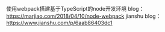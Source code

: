 使用webpack搭建基于TypeScript的node开发环境
blog：  https://marjiao.com/2018/04/10/node-webpack
jianshu blog： https://www.jianshu.com/p/6aab86403dc1